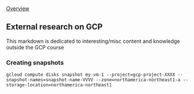 [Overview](https://github.com/paulowe/gcp/blob/main/readme.md)

## External research on GCP
This markdown is dedicated to interesting/misc content and knowledge outside the GCP course
### Creating snapshots
```gcloud compute disks snapshot my-vm-1 --project=gcp-project-XXXX --snapshot-names=snapshot-name-VVVV --zone=northamerica-northeast1-a --storage-location=northamerica-northeast1```
